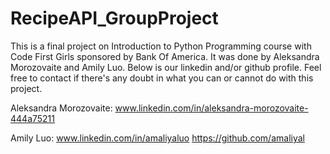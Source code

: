 # RecipeAPI_GroupProject
This is a final project on Introduction to Python Programming course with Code First Girls sponsored by Bank Of America. It was done by Aleksandra Morozovaite and Amily Luo. Below is our linkedin and/or github profile. Feel free to contact if there's any doubt in what you can or cannot do with this project.

Aleksandra Morozovaite: www.linkedin.com/in/aleksandra-morozovaite-444a75211

Amily Luo: www.linkedin.com/in/amaliyaluo https://github.com/amaliyal
